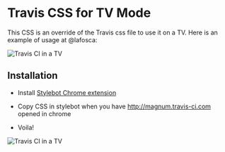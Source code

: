 # Travis CSS for TV Mode

This CSS is an override of the Travis css file to use it on a TV. Here is an example of usage at @lafosca:

![Travis CI in a TV](http://cl.ly/image/0e311D460E0p/travisCITV.png)

## Installation

* Install [Stylebot Chrome extension](https://www.google.es/url?sa=t&rct=j&q=&esrc=s&source=web&cd=1&cad=rja&ved=0CD8QFjAA&url=https%3A%2F%2Fchrome.google.com%2Fwebstore%2Fdetail%2Fstylebot%2Foiaejidbmkiecgbjeifoejpgmdaleoha&ei=DKNOUvnpOeLF7Aaat4GwCA&usg=AFQjCNGVQxs1GX5mc5uxmtGJuLihFiwU6A&sig2=pcsDVo9uNK9cNDqa8u4pYA&bvm=bv.53537100,d.ZGU)

* Copy CSS in stylebot when you have http://magnum.travis-ci.com opened in chrome

* Voila!

![Travis CI in a TV](http://cl.ly/image/2R2a311D3Y1h/IMG_2424.JPG)

